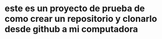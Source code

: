 # este es un proyecto de prueba de como crear un repositorio y clonarlo desde github a mi computadora 